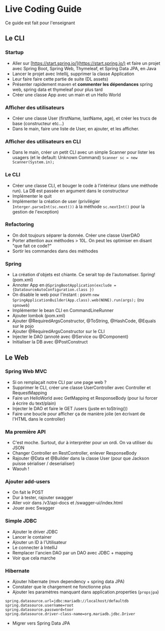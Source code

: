 # Live Coding Guide
Ce guide est fait pour l'enseignant

## Le CLI

### Startup

 * Aller sur [https://start.spring.io/](https://start.spring.io/) et faire un projet avec Spring Boot, Spring Web, Thymeleaf, et Spring Data JPA, en Java
 * Lancer le projet avec Intellij, supprimer la classe Application
 * Leur faire faire cette partie de suite (DL assets)
 * Présenter rapidement maven et **commenter les dépendances** spring web, spring data et thymeleaf pour plus tard
 * Créer une classe App avec un main et un Hello World
 
### Afficher des utilisateurs
 * Créer une classe User (firstName, lastName, age), et créer les trucs de base (constructeur etc...)
 * Dans le main, faire une liste de User, en ajouter, et les afficher.

### Afficher des utilisateurs en CLI
 * Dans le main, créer un petit CLI avec un simple Scanner pour lister les usagers (et le default: Unknown Command) `Scanner sc = new Scanner(System.in);`

### Le CLI
 * Créer une classe CLI, et bouger le code à l'intérieur (dans une méthode run). La DB est passée en argument dans le constructeur
 * Implémenter le quit
 * Implémenter la création de user (privilégier `Interger.parseInt(sc.next())` à la méthode `sc.nextInt()` pour la gestion de l'exception)
 
### Refactoring 
 * On doit toujours séparer la donnée. Créer une classe UserDAO
 * Porter attention aux méthodes > 10L. On peut les optimiser en disant "que fait ce code?"
 * Sortir les commandes dans des méthodes
 
### Spring
 * La création d'objets est chiante. Ce serait top de l'automatiser. Spring! (pom.xml)
 * Annoter App en `@SpringBootApplication(exclude = {DataSourceAutoConfiguration.class })`
 * On disable le web pour l'instant : psvm `new SpringApplicationBuilder(App.class).web(NONE).run(args);` (ou `spnoweb`)
 * Implémenter le bean CLI en CommandLineRunner
 * Ajouter lombok (pom.xml)
 * Ajouter @RequiredArgsConstructor, @ToString, @HashCode, @Equals sur le pojo
 * Ajouter @RequiredArgsConstructor sur le CLI
 * Injecter le DAO (annoté avec @Service ou @Component)
 * Initialiser la DB avec @PostConstruct
 
## Le Web

### Spring Web MVC
 * Si on remplaçait notre CLI par une page web ?
 * Supprimer le CLI, créer une classe UserController avec Controller et RequestMapping
 * Faire un HelloWorld avec GetMapping et ResponseBody (pour lui forcer à écrire du text/plain)
 * Injecter le DAO et faire le GET /users (juste en toString())
 * Faire une boucle pour afficher ça de manière jolie (en écrivant de l'HTML dans le controller)

### Ma première API
 * C'est moche. Surtout, dur à interpréter pour un ordi. On va utiliser du JSON
 * Changer Controller en RestController, enlever ResponseBody
 * Rajouter @Data et @Builder dans la classe User (pour que Jackson puisse sérialiser / deserialiser)
 * Waouh !

### Ajouter add-users
 * On fait le POST
 * Dur à tester, rajouter swagger
 * Aller voir dans /v3/api-docs et /swagger-ui/index.html
 * Jouer avec Swagger

### Simple JDBC
 * Ajouter le driver JDBC
 * Lancer le container
 * Ajouter un ID à l'Utilisateur
 * Le connecter à IntelliJ
 * Remplacer l'ancien DAO par un DAO avec JDBC + mapping
 * Voir que cela marche
 
### Hibernate 
 * Ajouter hibernate (mvn dependency + spring data JPA)
 * Constater que le chargement ne fonctionne plus
 * Ajouter les paramètres manquant dans application.properties (`propsjpa`) 
```
spring.datasource.url=jdbc:mariadb://localhost/defaultdb
spring.datasource.username=root
spring.datasource.password=toor
spring.datasource.driver-class-name=org.mariadb.jdbc.Driver
```
 * Migrer vers Spring Data JPA

